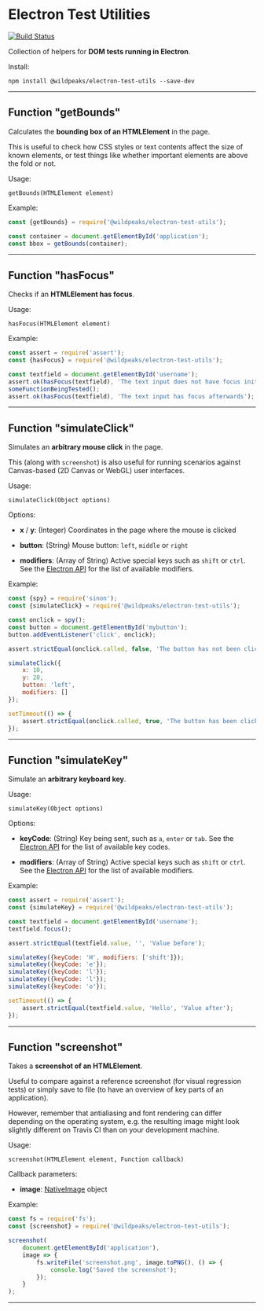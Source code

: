 # Electron Test Utilities

[![Build Status](https://travis-ci.org/wildpeaks/package-electron-test-utils.svg?branch=master)](https://travis-ci.org/wildpeaks/package-electron-test-utils)

Collection of helpers for **DOM tests running in Electron**.

Install:

	npm install @wildpeaks/electron-test-utils --save-dev


---

## Function "getBounds"

Calculates the **bounding box of an HTMLElement** in the page.

This is useful to check how CSS styles or text contents affect the size of known elements,
or test things like whether important elements are above the fold or not.


Usage:

	getBounds(HTMLElement element)


Example:

```js
const {getBounds} = require('@wildpeaks/electron-test-utils');

const container = document.getElementById('application');
const bbox = getBounds(container);
```


---

## Function "hasFocus"

Checks if an **HTMLElement has focus**.


Usage:

	hasFocus(HTMLElement element)


Example:

```js
const assert = require('assert');
const {hasFocus} = require('@wildpeaks/electron-test-utils');

const textfield = document.getElementById('username');
assert.ok(hasFocus(textfield), 'The text input does not have focus initially');
someFunctionBeingTested();
assert.ok(hasFocus(textfield), 'The text input has focus afterwards');
```


---

## Function "simulateClick"

Simulates an **arbitrary mouse click** in the page.

This (along with `screenshot`) is also useful for running scenarios
against Canvas-based (2D Canvas or WebGL) user interfaces.


Usage:

	simulateClick(Object options)


Options:

 - **x** / **y**: (Integer) Coordinates in the page where the mouse is clicked

 - **button**: (String) Mouse button: `left`, `middle` or `right`

 - **modifiers**: (Array of String) Active special keys such as `shift` or `ctrl`.
   See the [Electron API](http://electron.atom.io/docs/all/#contentssendinputeventevent) for the list of available modifiers.


Example:

```js
const {spy} = require('sinon');
const {simulateClick} = require('@wildpeaks/electron-test-utils');

const onclick = spy();
const button = document.getElementById('mybutton');
button.addEventListener('click', onclick);

assert.strictEqual(onclick.called, false, 'The button has not been clicked yet');

simulateClick({
	x: 10,
	y: 20,
	button: 'left',
	modifiers: []
});

setTimeout(() => {
	assert.strictEqual(onclick.called, true, 'The button has been clicked');
});
```


---

## Function "simulateKey"

Simulate an **arbitrary keyboard key**.


Usage:

	simulateKey(Object options)


Options:

 - **keyCode**: (String) Key being sent, such as `a`, `enter` or `tab`.
   See the [Electron API](http://electron.atom.io/docs/api/accelerator) for the list of available key codes.

 - **modifiers**: (Array of String) Active special keys such as `shift` or `ctrl`.
   See the [Electron API](http://electron.atom.io/docs/all/#contentssendinputeventevent) for the list of available modifiers.


Example:

```js
const assert = require('assert');
const {simulateKey} = require('@wildpeaks/electron-test-utils');

const textfield = document.getElementById('username');
textfield.focus();

assert.strictEqual(textfield.value, '', 'Value before');

simulateKey({keyCode: 'H', modifiers: ['shift']});
simulateKey({keyCode: 'e'});
simulateKey({keyCode: 'l'});
simulateKey({keyCode: 'l'});
simulateKey({keyCode: 'o'});

setTimeout(() => {
	assert.strictEqual(textfield.value, 'Hello', 'Value after');
});
```


---

## Function "screenshot"

Takes a **screenshot of an HTMLElement**.

Useful to compare against a reference screenshot (for visual regression tests)
or simply save to file (to have an overview of key parts of an application).

However, remember that antialiasing and font rendering can differ depending on the operating system,
e.g. the resulting image might look slightly different on Travis CI than on your development machine.


Usage:

	screenshot(HTMLElement element, Function callback)


Callback parameters:

 - **image**: [NativeImage](http://electron.atom.io/docs/api/native-image/) object


Example:

```js
const fs = require('fs');
const {screenshot} = require('@wildpeaks/electron-test-utils');

screenshot(
	document.getElementById('application'),
	image => {
		fs.writeFile('screenshot.png', image.toPNG(), () => {
			console.log('Saved the screenshot');
		});
	}
);
```


---

